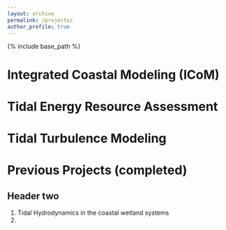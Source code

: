 ```yaml
---
layout: archive
permalink: /projects/
author_profile: true
---
```


{% include base_path %}


Integrated Coastal Modeling (ICoM)
======


Tidal Energy Resource Assessment
======


Tidal Turbulence Modeling
======


Previous Projects (completed)
======

## Header two
1. Tidal Hydrodynamics in the coastal wetland systems
2. 

